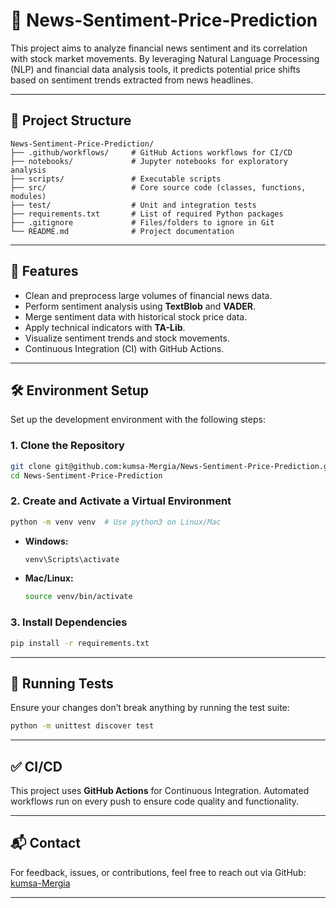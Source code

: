 # 📰 News-Sentiment-Price-Prediction

This project aims to analyze financial news sentiment and its correlation with stock market movements. By leveraging Natural Language Processing (NLP) and financial data analysis tools, it predicts potential price shifts based on sentiment trends extracted from news headlines.

---

## 📂 Project Structure

```
News-Sentiment-Price-Prediction/
├── .github/workflows/     # GitHub Actions workflows for CI/CD
├── notebooks/             # Jupyter notebooks for exploratory analysis
├── scripts/               # Executable scripts
├── src/                   # Core source code (classes, functions, modules)
├── test/                  # Unit and integration tests
├── requirements.txt       # List of required Python packages
├── .gitignore             # Files/folders to ignore in Git
└── README.md              # Project documentation
```

---

## 🚀 Features

* Clean and preprocess large volumes of financial news data.
* Perform sentiment analysis using **TextBlob** and **VADER**.
* Merge sentiment data with historical stock price data.
* Apply technical indicators with **TA-Lib**.
* Visualize sentiment trends and stock movements.
* Continuous Integration (CI) with GitHub Actions.

---

## 🛠️ Environment Setup

Set up the development environment with the following steps:

### 1. Clone the Repository

```bash
git clone git@github.com:kumsa-Mergia/News-Sentiment-Price-Prediction.git
cd News-Sentiment-Price-Prediction
```

### 2. Create and Activate a Virtual Environment

```bash
python -m venv venv  # Use python3 on Linux/Mac
```

* **Windows:**

  ```bash
  venv\Scripts\activate
  ```

* **Mac/Linux:**

  ```bash
  source venv/bin/activate
  ```

### 3. Install Dependencies

```bash
pip install -r requirements.txt
```

---

## 🧪 Running Tests

Ensure your changes don’t break anything by running the test suite:

```bash
python -m unittest discover test
```

---

## ✅ CI/CD

This project uses **GitHub Actions** for Continuous Integration. Automated workflows run on every push to ensure code quality and functionality.

---

## 📬 Contact

For feedback, issues, or contributions, feel free to reach out via GitHub: [kumsa-Mergia](https://github.com/kumsa-Mergia)

---

